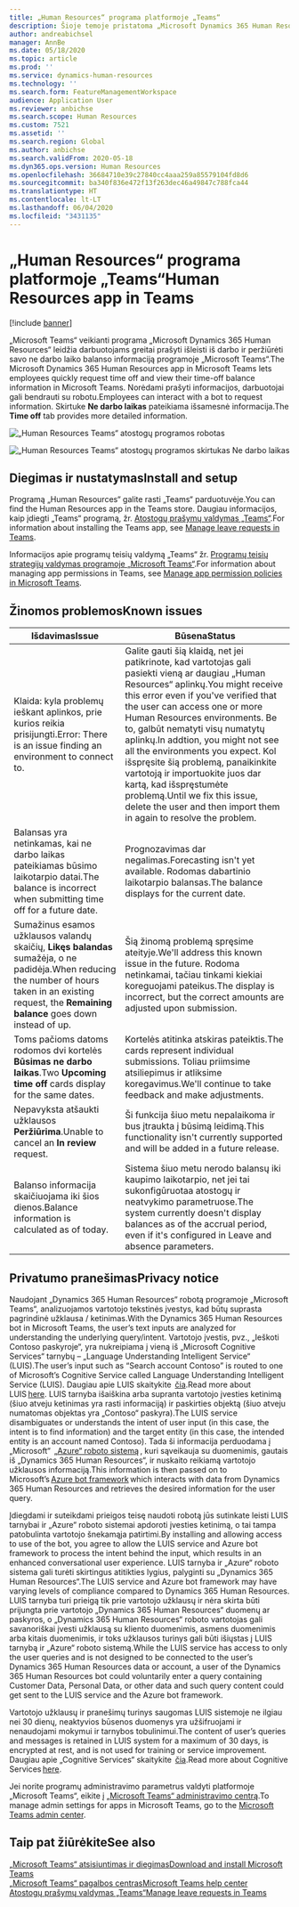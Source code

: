 ```yaml
---
title: „Human Resources“ programa platformoje „Teams“
description: Šioje temoje pristatoma „Microsoft Dynamics 365 Human Resources” programa, veikianti platformoje „Microsoft Teams“.
author: andreabichsel
manager: AnnBe
ms.date: 05/18/2020
ms.topic: article
ms.prod: ''
ms.service: dynamics-human-resources
ms.technology: ''
ms.search.form: FeatureManagementWorkspace
audience: Application User
ms.reviewer: anbichse
ms.search.scope: Human Resources
ms.custom: 7521
ms.assetid: ''
ms.search.region: Global
ms.author: anbichse
ms.search.validFrom: 2020-05-18
ms.dyn365.ops.version: Human Resources
ms.openlocfilehash: 36684710e39c27840cc4aaa259a85579104fd8d6
ms.sourcegitcommit: ba340f836e472f13f263dec46a49847c788fca44
ms.translationtype: HT
ms.contentlocale: lt-LT
ms.lasthandoff: 06/04/2020
ms.locfileid: "3431135"
---
```

# <a name="human-resources-app-in-teams"></a><span data-ttu-id="716a4-103">„Human Resources“ programa platformoje „Teams“</span><span class="sxs-lookup"><span data-stu-id="716a4-103">Human Resources app in Teams</span></span>

[!include [banner](includes/preview-feature.md)]

<span data-ttu-id="716a4-104">„Microsoft Teams“ veikianti programa „Microsoft Dynamics 365 Human Resources“ leidžia darbuotojams greitai prašyti išleisti iš darbo ir peržiūrėti savo ne darbo laiko balanso informaciją programoje „Microsoft Teams“.</span><span class="sxs-lookup"><span data-stu-id="716a4-104">The Microsoft Dynamics 365 Human Resources app in Microsoft Teams lets employees quickly request time off and view their time-off balance information in Microsoft Teams.</span></span> <span data-ttu-id="716a4-105">Norėdami prašyti informacijos, darbuotojai gali bendrauti su robotu.</span><span class="sxs-lookup"><span data-stu-id="716a4-105">Employees can interact with a bot to request information.</span></span> <span data-ttu-id="716a4-106">Skirtuke **Ne darbo laikas** pateikiama išsamesnė informacija.</span><span class="sxs-lookup"><span data-stu-id="716a4-106">The **Time off** tab provides more detailed information.</span></span>

![„Human Resources Teams“ atostogų programos robotas](./media/hr-admin-teams-leave-app-bot.png)

![„Human Resources Teams“ atostogų programos skirtukas Ne darbo laikas](./media/hr-teams-leave-app-timeoff-tab.png)

## <a name="install-and-setup"></a><span data-ttu-id="716a4-109">Diegimas ir nustatymas</span><span class="sxs-lookup"><span data-stu-id="716a4-109">Install and setup</span></span>

<span data-ttu-id="716a4-110">Programą „Human Resources“ galite rasti „Teams“ parduotuvėje.</span><span class="sxs-lookup"><span data-stu-id="716a4-110">You can find the Human Resources app in the Teams store.</span></span> <span data-ttu-id="716a4-111">Daugiau informacijos, kaip įdiegti „Teams“ programą, žr. [Atostogų prašymų valdymas „Teams“](hr-teams-leave-app.md).</span><span class="sxs-lookup"><span data-stu-id="716a4-111">For information about installing the Teams app, see [Manage leave requests in Teams](hr-teams-leave-app.md).</span></span>

<span data-ttu-id="716a4-112">Informacijos apie programų teisių valdymą „Teams“ žr. [Programų teisių strategijų valdymas programoje „Microsoft Teams“](https://docs.microsoft.com/MicrosoftTeams/teams-app-permission-policies).</span><span class="sxs-lookup"><span data-stu-id="716a4-112">For information about managing app permissions in Teams, see [Manage app permission policies in Microsoft Teams](https://docs.microsoft.com/MicrosoftTeams/teams-app-permission-policies).</span></span>

## <a name="known-issues"></a><span data-ttu-id="716a4-113">Žinomos problemos</span><span class="sxs-lookup"><span data-stu-id="716a4-113">Known issues</span></span>

| <span data-ttu-id="716a4-114">Išdavimas</span><span class="sxs-lookup"><span data-stu-id="716a4-114">Issue</span></span> | <span data-ttu-id="716a4-115">Būsena</span><span class="sxs-lookup"><span data-stu-id="716a4-115">Status</span></span> |
| --- | --- |
| <span data-ttu-id="716a4-116">Klaida: kyla problemų ieškant aplinkos, prie kurios reikia prisijungti.</span><span class="sxs-lookup"><span data-stu-id="716a4-116">Error: There is an issue finding an environment to connect to.</span></span> | <span data-ttu-id="716a4-117">Galite gauti šią klaidą, net jei patikrinote, kad vartotojas gali pasiekti vieną ar daugiau „Human Resources“ aplinkų.</span><span class="sxs-lookup"><span data-stu-id="716a4-117">You might receive this error even if you've verified that the user can access one or more Human Resources environments.</span></span> <span data-ttu-id="716a4-118">Be to, galbūt nematyti visų numatytų aplinkų.</span><span class="sxs-lookup"><span data-stu-id="716a4-118">In addtion, you might not see all the environments you expect.</span></span> <span data-ttu-id="716a4-119">Kol išspręsite šią problemą, panaikinkite vartotoją ir importuokite juos dar kartą, kad išspręstumėte problemą.</span><span class="sxs-lookup"><span data-stu-id="716a4-119">Until we fix this issue, delete the user and then import them in again to resolve the problem.</span></span> |
| <span data-ttu-id="716a4-120">Balansas yra netinkamas, kai ne darbo laikas pateikiamas būsimo laikotarpio datai.</span><span class="sxs-lookup"><span data-stu-id="716a4-120">The balance is incorrect when submitting time off for a future date.</span></span> | <span data-ttu-id="716a4-121">Prognozavimas dar negalimas.</span><span class="sxs-lookup"><span data-stu-id="716a4-121">Forecasting isn't yet available.</span></span> <span data-ttu-id="716a4-122">Rodomas dabartinio laikotarpio balansas.</span><span class="sxs-lookup"><span data-stu-id="716a4-122">The balance displays for the current date.</span></span> |
| <span data-ttu-id="716a4-123">Sumažinus esamos užklausos valandų skaičių, **Likęs balandas** sumažėja, o ne padidėja.</span><span class="sxs-lookup"><span data-stu-id="716a4-123">When reducing the number of hours taken in an existing request, the **Remaining balance** goes down instead of up.</span></span> | <span data-ttu-id="716a4-124">Šią žinomą problemą spręsime ateityje.</span><span class="sxs-lookup"><span data-stu-id="716a4-124">We'll address this known issue in the future.</span></span> <span data-ttu-id="716a4-125">Rodoma netinkamai, tačiau tinkami kiekiai koreguojami pateikus.</span><span class="sxs-lookup"><span data-stu-id="716a4-125">The display is incorrect, but the correct amounts are adjusted upon submission.</span></span> |
| <span data-ttu-id="716a4-126">Toms pačioms datoms rodomos dvi kortelės **Būsimas ne darbo laikas**.</span><span class="sxs-lookup"><span data-stu-id="716a4-126">Two **Upcoming time off** cards display for the same dates.</span></span> | <span data-ttu-id="716a4-127">Kortelės atitinka atskiras pateiktis.</span><span class="sxs-lookup"><span data-stu-id="716a4-127">The cards represent individual submissions.</span></span> <span data-ttu-id="716a4-128">Toliau priimsime atsiliepimus ir atliksime koregavimus.</span><span class="sxs-lookup"><span data-stu-id="716a4-128">We'll continue to take feedback and make adjustments.</span></span> |
| <span data-ttu-id="716a4-129">Nepavyksta atšaukti užklausos **Peržiūrima**.</span><span class="sxs-lookup"><span data-stu-id="716a4-129">Unable to cancel an **In review** request.</span></span> | <span data-ttu-id="716a4-130">Ši funkcija šiuo metu nepalaikoma ir bus įtraukta į būsimą leidimą.</span><span class="sxs-lookup"><span data-stu-id="716a4-130">This functionality isn't currently supported and will be added in a future release.</span></span> |
| <span data-ttu-id="716a4-131">Balanso informacija skaičiuojama iki šios dienos.</span><span class="sxs-lookup"><span data-stu-id="716a4-131">Balance information is calculated as of today.</span></span> | <span data-ttu-id="716a4-132">Sistema šiuo metu nerodo balansų iki kaupimo laikotarpio, net jei tai sukonfigūruotaa atostogų ir neatvykimo parametruose.</span><span class="sxs-lookup"><span data-stu-id="716a4-132">The system currently doesn't display balances as of the accrual period, even if it's configured in Leave and absence parameters.</span></span> |

## <a name="privacy-notice"></a><span data-ttu-id="716a4-133">Privatumo pranešimas</span><span class="sxs-lookup"><span data-stu-id="716a4-133">Privacy notice</span></span>

<span data-ttu-id="716a4-134">Naudojant „Dynamics 365 Human Resources“ robotą programoje „Microsoft Teams“, analizuojamos vartotojo tekstinės įvestys, kad būtų suprasta pagrindinė užklausa / ketinimas.</span><span class="sxs-lookup"><span data-stu-id="716a4-134">With the Dynamics 365 Human Resources bot in Microsoft Teams, the user’s text inputs are analyzed for understanding the underlying query/intent.</span></span> <span data-ttu-id="716a4-135">Vartotojo įvestis, pvz., „Ieškoti Contoso paskyroje“, yra nukreipiama į vieną iš „Microsoft Cognitive Services“ tarnybų – „Language Understanding Intelligent Service“ (LUIS).</span><span class="sxs-lookup"><span data-stu-id="716a4-135">The user’s input such as “Search account Contoso” is routed to one of Microsoft’s Cognitive Service called Language Understanding Intelligent Service (LUIS).</span></span> <span data-ttu-id="716a4-136">Daugiau apie LUIS skaitykite  [čia](https://www.luis.ai/).</span><span class="sxs-lookup"><span data-stu-id="716a4-136">Read more about LUIS [here](https://www.luis.ai/).</span></span> <span data-ttu-id="716a4-137">LUIS tarnyba išaiškina arba supranta vartotojo įvesties ketinimą (šiuo atveju ketinimas yra rasti informaciją) ir paskirties objektą (šiuo atveju numatomas objektas yra „Contoso“ paskyra).</span><span class="sxs-lookup"><span data-stu-id="716a4-137">The LUIS service disambiguates or understands the intent of user input (in this case, the intent is to find information) and the target entity (in this case, the intended entity is an account named Contoso).</span></span> <span data-ttu-id="716a4-138">Tada ši informacija perduodama į „Microsoft“  [„Azure“ roboto sistemą](https://azure.microsoft.com/services/bot-service/) , kuri sąveikauja su duomenimis, gautais iš „Dynamics 365 Human Resources“, ir nuskaito reikiamą vartotojo užklausos informaciją.</span><span class="sxs-lookup"><span data-stu-id="716a4-138">This information is then passed on to Microsoft’s [Azure bot framework](https://azure.microsoft.com/services/bot-service/) which interacts with data from Dynamics 365 Human Resources and retrieves the desired information for the user query.</span></span> 

<span data-ttu-id="716a4-139">Įdiegdami ir suteikdami prieigos teisę naudoti robotą jūs sutinkate leisti LUIS tarnybai ir „Azure“ roboto sistemai apdoroti įvesties ketinimą, o tai tampa patobulinta vartotojo šnekamąja patirtimi.</span><span class="sxs-lookup"><span data-stu-id="716a4-139">By installing and allowing access to use of the bot, you agree to allow the LUIS service and Azure bot framework to process the intent behind the input,  which results in an enhanced conversational user experience.</span></span> <span data-ttu-id="716a4-140">LUIS tarnyba ir „Azure“ roboto sistema gali turėti skirtingus atitikties lygius, palyginti su „Dynamics 365 Human Resources“.</span><span class="sxs-lookup"><span data-stu-id="716a4-140">The LUIS service and Azure bot framework may have varying levels of compliance compared to Dynamics 365 Human Resources.</span></span> <span data-ttu-id="716a4-141">LUIS tarnyba turi prieigą tik prie vartotojo užklausų ir nėra skirta būti prijungta prie vartotojo „Dynamics 365 Human Resources“ duomenų ar paskyros, o „Dynamics 365 Human Resources“ roboto vartotojas gali savanoriškai įvesti užklausą su kliento duomenimis, asmens duomenimis arba kitais duomenimis, ir toks užklausos turinys gali būti išiųstas į LUIS tarnybą ir „Azure“ roboto sistemą.</span><span class="sxs-lookup"><span data-stu-id="716a4-141">While the LUIS service has access to only the user queries and is not designed to be connected to the user’s Dynamics 365 Human Resources data or account, a user of the Dynamics 365 Human Resources bot could voluntarily enter a query containing Customer Data, Personal Data, or other data and such query content could get sent to the LUIS service and the Azure bot framework.</span></span> 

<span data-ttu-id="716a4-142">Vartotojo užklausų ir pranešimų turinys saugomas LUIS sistemoje ne ilgiau nei 30 dienų, neaktyvios būsenos duomenys yra užšifruojami ir nenaudojami mokymui ir tarnybos tobulinimui.</span><span class="sxs-lookup"><span data-stu-id="716a4-142">The content of user’s queries and messages is retained in LUIS system for a maximum of 30 days, is encrypted at rest, and is not used for training or service improvement.</span></span> <span data-ttu-id="716a4-143">Daugiau apie „Cognitive Services“ skaitykite  [čia](https://azure.microsoft.com/services/cognitive-services/language-understanding-intelligent-service/).</span><span class="sxs-lookup"><span data-stu-id="716a4-143">Read more about Cognitive Services [here](https://azure.microsoft.com/services/cognitive-services/language-understanding-intelligent-service/).</span></span> 

<span data-ttu-id="716a4-144">Jei norite programų administravimo parametrus valdyti platformoje „Microsoft Teams“, eikite į [„Microsoft Teams“ administravimo centrą](https://admin.teams.microsoft.com/).</span><span class="sxs-lookup"><span data-stu-id="716a4-144">To manage admin settings for apps in Microsoft Teams, go to the [Microsoft Teams admin center](https://admin.teams.microsoft.com/).</span></span> 

## <a name="see-also"></a><span data-ttu-id="716a4-145">Taip pat žiūrėkite</span><span class="sxs-lookup"><span data-stu-id="716a4-145">See also</span></span> 

[<span data-ttu-id="716a4-146">„Microsoft Teams“ atsisiuntimas ir diegimas</span><span class="sxs-lookup"><span data-stu-id="716a4-146">Download and install Microsoft Teams</span></span>](https://support.office.com/article/download-and-install-microsoft-teams-422bf3aa-9ae8-46f1-83a2-e65720e1a34d)</br>
[<span data-ttu-id="716a4-147">„Microsoft Teams“ pagalbos centras</span><span class="sxs-lookup"><span data-stu-id="716a4-147">Microsoft Teams help center</span></span>](https://support.office.com/teams)</br>
[<span data-ttu-id="716a4-148">Atostogų prašymų valdymas „Teams“</span><span class="sxs-lookup"><span data-stu-id="716a4-148">Manage leave requests in Teams</span></span>](hr-teams-leave-app.md)


